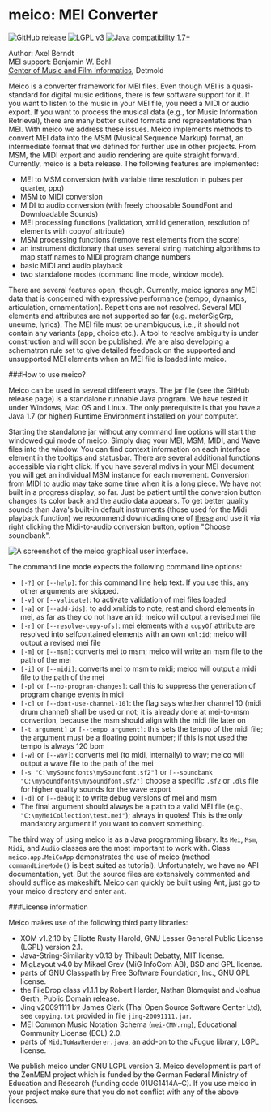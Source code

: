 # meico: MEI Converter
[![GitHub release](https://img.shields.io/github/release/cemfi/meico.svg?maxAge=2592000)](https://github.com/cemfi/meico/releases/latest) [![LGPL v3](https://img.shields.io/github/license/cemfi/meico.svg?maxAge=2592000)](https://github.com/cemfi/meico/blob/master/LICENSE) [![Java compatibility 1.7+](https://img.shields.io/badge/java-1.7%2B-blue.svg)](http://java.com)

Author: Axel Berndt<br>
MEI support: Benjamin W. Bohl<br>
[Center of Music and Film Informatics](http://www.zemfi.de/), Detmold

Meico is a converter framework for MEI files. Even though MEI is a quasi-standard for digital music editions, there is few software support for it. If you want to listen to the music in your MEI file, you need a MIDI or audio export. If you want to process the musical data (e.g., for Music Information Retrieval), there are many better suited formats and representations than MEI. With meico we address these issues. Meico implements methods to convert MEI data into the MSM (Musical Sequence Markup) format, an intermediate format that we defined for further use in other projects. From MSM, the MIDI export and audio rendering are quite straight forward. Currently, meico is a beta release. The following features are implemented:

- MEI to MSM conversion (with variable time resolution in pulses per quarter, ppq)
- MSM to MIDI conversion
- MIDI to audio conversion (with freely choosable SoundFont and Downloadable Sounds)
- MEI processing functions (validation, xml:id generation, resolution of elements with copyof attribute)
- MSM processing functions (remove rest elements from the score)
- an instrument dictionary that uses several string matching algorithms to map staff names to MIDI program change numbers
- basic MIDI and audio playback
- two standalone modes (command line mode, window mode).

There are several features open, though. Currently, meico ignores any MEI data that is concerned with expressive performance (tempo, dynamics, articulation, ornamentation). Repetitions are not resolved. Several MEI elements and attributes are not supported so far (e.g. meterSigGrp, uneume, lyrics). The MEI file must be unambiguous, i.e., it should not contain any variants (app, choice etc.). A tool to resolve ambiguity is under construction and will soon be published. We are also developing a schematron rule set to give detailed feedback on the supported and unsupported MEI elements when an MEI file is loaded into meico.

###How to use meico?

Meico can be used in several different ways. The jar file (see the GitHub release page) is a standalone runnable Java program. We have tested it under Windows, Mac OS and Linux. The only prerequisite is that you have a Java 1.7 (or higher) Runtime Environment installed on your computer. 

Starting the standalone jar without any command line options will start the windowed gui mode of meico. Simply drag your MEI, MSM, MIDI, and Wave files into the window. You can find context information on each interface element in the tooltips and statusbar. There are several additional functions accessible via right click. If you have several mdivs in your MEI document you will get an individual MSM instance for each movement. Conversion from MIDI to audio may take some time when it is a long piece. We have not built in a progress display, so far. Just be patient until the conversion button changes its color back and the audio data appears. To get better quality sounds than Java's built-in default instruments (those used for the Midi playback function) we recommend downloading one of [these](https://sourceforge.net/projects/androidframe/files/soundfonts/) and use it via right clicking the Midi-to-audio conversion button, option "Choose soundbank". 

![A screenshot of the meico graphical user interface.](https://raw.githubusercontent.com/cemfi/meico/master/figures/meico-screenshot.png)

The command line mode expects the following command line options:
- `[-?]` or `[--help]`: for this command line help text. If you use this, any other arguments are skipped.
- `[-v]` or `[--validate]`: to activate validation of mei files loaded
- `[-a]` or `[--add-ids]`: to add xml:ids to note, rest and chord elements in mei, as far as they do not have an id; meico will output a revised mei file
- `[-r]` or `[--resolve-copy-ofs]`: mei elements with a `copyOf` attribute are resolved into selfcontained elements with an own `xml:id`; meico will output a revised mei file
- `[-m]` or `[--msm]`: converts mei to msm; meico will write an msm file to the path of the mei
- `[-i]` or `[--midi]`: converts mei to msm to midi; meico will output a midi file to the path of the mei
- `[-p]` or `[--no-program-changes]`: call this to suppress the generation of program change events in midi
- `[-c]` or `[--dont-use-channel-10]`: the flag says whether channel 10 (midi drum channel) shall be used or not; it is already done at mei-to-msm convertion, because the msm should align with the midi file later on
- `[-t argument]` or `[--tempo argument]`: this sets the tempo of the midi file; the argument must be a floating point number; if this is not used the tempo is always 120 bpm
- `[-w]` or `[--wav]`: converts mei (to midi, internally) to wav; meico will output a wave file to the path of the mei
- `[-s "C:\mySoundfonts\mySoundfont.sf2"]` or `[--soundbank "C:\mySoundfonts\mySoundfont.sf2"]` choose a specific `.sf2` or `.dls` file for higher quality sounds for the wave export
- `[-d]` or `[--debug]`: to write debug versions of mei and msm
- The final argument should always be a path to a valid MEI file (e.g., `"C:\myMeiCollection\test.mei"`); always in quotes! This is the only mandatory argument if you want to convert something.

The third way of using meico is as a Java programming library. Its `Mei`, `Msm`, `Midi`, and `Audio` classes are the most important to work with. Class `meico.app.MeiCoApp` demonstrates the use of meico (method `commandLineMode()` is best suited as tutorial). Unfortunately, we have no API documentation, yet. But the source files are extensively commented and should suffice as makeshift. Meico can quickly be built using Ant, just go to your meico directory and enter `ant`.

###License information

Meico makes use of the following third party libraries:
- XOM v1.2.10 by Elliotte Rusty Harold, GNU Lesser General Public License (LGPL) version 2.1.
- Java-String-Similarity v0.13 by Thibault Debatty, MIT license.
- MigLayout v4.0 by Mikael Grev (MiG InfoCom AB), BSD and GPL license.
- parts of GNU Classpath by Free Software Foundation, Inc., GNU GPL license.
- the FileDrop class v1.1.1 by Robert Harder, Nathan Blomquist and Joshua Gerth, Public Domain release.
- Jing v20091111 by James Clark (Thai Open Source Software Center Ltd), see `copying.txt` provided in file `jing-20091111.jar`.
- MEI Common Music Notation Schema (`mei-CMN.rng`), Educational Community License (ECL) 2.0.
- parts of `MidiToWavRenderer.java`, an add-on to the JFugue library, LGPL license.

We publish meico under GNU LGPL version 3. Meico development is part of the ZenMEM project which is funded by the German Federal Ministry of Education and Research (funding code 01UG1414A–C).
If you use meico in your project make sure that you do not conflict with any of the above licenses.

